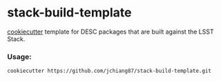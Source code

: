 # stack-build-template

[cookiecutter](https://cookiecutter.readthedocs.org/en/latest/) template for DESC packages that are built against the LSST Stack.

### Usage:
```
cookiecutter https://github.com/jchiang87/stack-build-template.git
```
